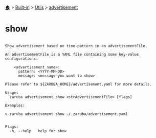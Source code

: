 <!--startTocHeader-->
[🏠](../../../README.md) > [Built-in](../../README.md) > [Utils](../README.md) > [advertisement](README.md)
# show
<!--endTocHeader-->

```

Show advertisement based on time-pattern in an advertisementFile.

An advertisementFile is a YAML file containing some key-value configurations:

    <advertisement_name>:
      pattern: <YYYY-MM-DD>
      message: <message you want to show>

Please refer to ${ZARUBA_HOME}/advertisement.yaml for more details.

Usage:
  zaruba advertisement show <strAdvertisementFile> [flags]

Examples:

> zaruba advertisement show ~/.zaruba/advertisement.yaml


Flags:
  -h, --help   help for show

```

<!--startTocSubtopic-->
<!--endTocSubtopic-->
